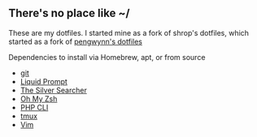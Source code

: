 ## There's no place like ~/

These are my dotfiles. I started mine as a fork of shrop's dotfiles, which started as a fork of [pengwynn's dotfiles](https://github.com/pengwynn/dotfiles)

Dependencies to install via Homebrew, apt, or from source

* [git](https://git-scm.com)
* [Liquid Prompt](https://github.com/nojhan/liquidprompt)
* [The Silver Searcher](https://github.com/ggreer/the_silver_searcher)
* [Oh My Zsh](https://github.com/robbyrussell/oh-my-zsh)
* [PHP CLI](http://php.net)
* [tmux](https://tmux.github.io)
* [Vim](http://www.vim.org)
